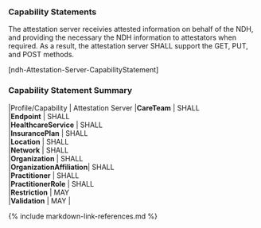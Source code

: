 ### Capability Statements
The attestation server receivies attested information on behalf of the NDH, and providing the necessary the NDH information to attestators when required. As a result, the attestation server SHALL support the GET, PUT, and POST methods.

[ndh-Attestation-Server-CapabilityStatement]

### Capability Statement Summary

<style>
    th{border: solid 2px lightgrey;}
    td{border: solid 2px lightgrey;}
</style>

|Profile/Capability         | Attestation Server 
|**CareTeam**               |  SHALL                      
|**Endpoint**               |  SHALL             
|**HealthcareService**      |  SHALL             
|**InsurancePlan**          |  SHALL             
|**Location**               |  SHALL             
|**Network**                |  SHALL             
|**Organization**           |  SHALL             
|**OrganizationAffiliation**|  SHALL             
|**Practitioner**           |  SHALL             
|**PractitionerRole**       |  SHALL             
|**Restriction**            |  MAY               
|**Validation**             |  MAY               | 



{% include markdown-link-references.md %}